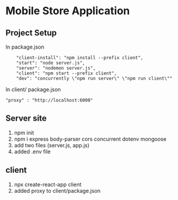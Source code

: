 # Mobile Store Application

## Project Setup
In package.json
```
    "client-install": "npm install --prefix client",
    "start": "node server.js",
    "server": "nodemon server.js",
    "client": "npm start --prefix client",
    "dev": "concurrently \"npm run server\" \"npm run client\""
```

In client/ package.json
```
"proxy" : "http://localhost:6000"
```
## Server site
1. npm init
2. npm i express body-parser cors concurrent dotenv mongoose
3. add two files (server.js, app.js)
4. added .env file

## client
1. npx create-react-app client
2. added proxy to client/package.json
